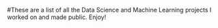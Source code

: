 #These are a list of all the Data Science and Machine Learning projects I worked on and made public. Enjoy!

